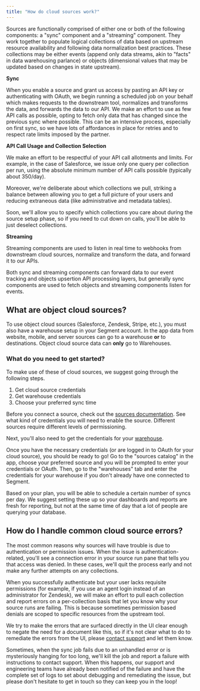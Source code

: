 ```yaml
---
title: "How do cloud sources work?"
---
```


Sources are functionally comprised of either one or both of the following components: a "sync" component and a "streaming" component. They work together to populate logical collections of data based on upstream resource availability and following data normalization best practices. These collections may be either events (append only data streams, akin to "facts" in data warehousing parlance) or objects (dimensional values that may be updated based on changes in state upstream).

**Sync**

When you enable a source and grant us access by pasting an API key or authenticating with OAuth, we begin running a scheduled job on your behalf which makes requests to the downstream tool, normalizes and transforms the data, and forwards the data to our API. We make an effort to use as few API calls as possible, opting to fetch only data that has changed since the previous sync where possible. This can be an intensive process, especially on first sync, so we have lots of affordances in place for retries and to respect rate limits imposed by the partner.

**API Call Usage and Collection Selection**

We make an effort to be respectful of your API call allotments and limits. For example, in the case of Salesforce, we issue only one query per collection per run, using the absolute minimum number of API calls possible (typically about 350/day).

Moreover, we're deliberate about which collections we pull, striking a balance between allowing you to get a full picture of your users and reducing extraneous data (like administrative and metadata tables).

Soon, we'll allow you to specify which collections you care about during the source setup phase, so if you need to cut down on calls, you'll be able to just deselect collections.

**Streaming**

Streaming components are used to listen in real time to webhooks from downstream cloud sources, normalize and transform the data, and forward it to our APIs.

Both sync and streaming components can forward data to our event tracking and objects upsertion API processing layers, but generally sync components are used to fetch objects and streaming components listen for events.


## What are object cloud sources?

To use object cloud sources (Salesforce, Zendesk, Stripe, etc.), you must also have a warehouse setup in your Segment account. In the app data from website, mobile, and server sources can go to a warehouse **or** to destinations. Object cloud source data can **only** go to Warehouses.

### What do you need to get started?

To make use of these of cloud sources, we suggest going through the following steps.

1.  Get cloud source credentials
2.  Get warehouse credentials
3.  Choose your preferred sync time


Before you connect a source, check out the [sources documentation](https://segment.com/docs/sources/). See what kind of credentials you will need to enable the source. Different sources require different levels of permissioning.

Next, you'll also need to get the credentials for your [warehouse](https://segment.com/docs/warehouses/).

Once you have the necessary credentials (or are logged in to OAuth for your cloud source), you should be ready to go! Go to the "sources catalog" in the app, choose your preferred source and you will be prompted to enter your credentials or OAuth. Then, go to the "warehouses" tab and enter the credentials for your warehouse if you don't already have one connected to Segment.

Based on your plan, you will be able to schedule a certain number of syncs per day. We suggest setting these up so your dashboards and reports are fresh for reporting, but not at the same time of day that a lot of people are querying your database.


## How do I handle common cloud source errors?

The most common reasons why sources will have trouble is due to authentication or permission issues. When the issue is authentication-related, you'll see a connection error in your source run pane that tells you that access was denied. In these cases, we'll quit the process early and not make any further attempts on any collections.

When you successfully authenticate but your user lacks requisite permissions (for example, if you use an agent login instead of an administrator for Zendesk), we will make an effort to pull each collection and report errors on a per-collection basis that let you know why your source runs are failing. This is because sometimes permission based denials are scoped to specific resources from the upstream tool.

We try to make the errors that are surfaced directly in the UI clear enough to negate the need for a document like this, so if it's not clear what to do to remediate the errors from the UI, please [contact support](https://segment.com/help/contact/) and let them know.

Sometimes, when the sync job fails due to an unhandled error or is mysteriously hanging for too long, we'll kill the job and report a failure with instructions to contact support. When this happens, our support and engineering teams have already been notified of the failure and have the complete set of logs to set about debugging and remediating the issue, but please don't hesitate to get in touch so they can keep you in the loop!
